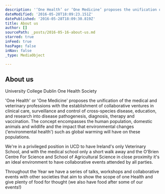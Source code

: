 ```yaml
---
description: '‘One Health’ or ‘One Medicine’ proposes the unification of the medical and veterinary professions with the establishment of collaborative ventures in clinical care, surveillance and control of cross-species disease, education, and research into disease pathogenesis, diagnosis, therapy and vaccination. The concept encompasses the human population, domestic animals and wildlife and the impact that environmental changes (‘environmental health’) such as global warming will have on these populations.'
dateModified: '2016-05-28T18:09:23.151Z'
datePublished: '2016-05-28T18:09:30.819Z'
title: About us
author: []
sourcePath: _posts/2016-05-16-about-us.md
starred: true
inFeed: true
hasPage: false
inNav: false
_type: MediaObject

---
```

<article style=""><h1>About us</h1><p>University College Dublin One Health Society</p></article>

'One Health' or 'One Medicine' proposes the unification of the medical and veterinary professions with the establishment of collaborative ventures in clinical care, surveillance and control of cross-species disease, education, and research into disease pathogenesis, diagnosis, therapy and vaccination. The concept encompasses the human population, domestic animals and wildlife and the impact that environmental changes ('environmental health') such as global warming will have on these populations.

We're in a privileged position in UCD to have Ireland's only Veterinary School, and with the medical school only a short walk away and the O'Brien Centre For Science and School of Agricultural Science in close proximity it's an ideal environment to have collaborative events attended by all parties.

Throughout the Year we have a series of talks, workshops and collaborative events with other societies that aim to show the scope of one Health and give plenty of food for thought (we also have food after some of our events!)